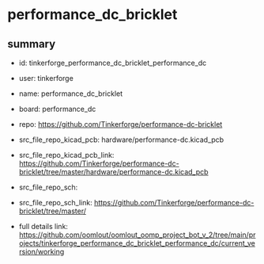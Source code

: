 # performance_dc_bricklet
 
## summary 
* id: tinkerforge_performance_dc_bricklet_performance_dc
* user: tinkerforge
* name: performance_dc_bricklet
* board: performance_dc
* repo: https://github.com/Tinkerforge/performance-dc-bricklet
* src_file_repo_kicad_pcb: hardware/performance-dc.kicad_pcb
* src_file_repo_kicad_pcb_link: https://github.com/Tinkerforge/performance-dc-bricklet/tree/master/hardware/performance-dc.kicad_pcb


* src_file_repo_sch: 
* src_file_repo_sch_link: https://github.com/Tinkerforge/performance-dc-bricklet/tree/master/
* full details link: https://github.com/oomlout/oomlout_oomp_project_bot_v_2/tree/main/projects/tinkerforge_performance_dc_bricklet_performance_dc/current_version/working  







